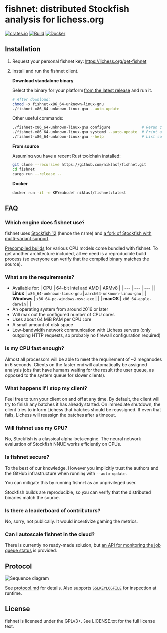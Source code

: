 fishnet: distributed Stockfish analysis for lichess.org
=======================================================

[![crates.io](https://img.shields.io/crates/v/fishnet.svg)](https://crates.io/crates/fishnet)
[![Build](https://github.com/niklasf/fishnet/workflows/Build/badge.svg)](https://github.com/niklasf/fishnet/actions?query=workflow%3ABuild)
[![Docker](https://img.shields.io/docker/cloud/build/niklasf/fishnet)](https://hub.docker.com/r/niklasf/fishnet)

Installation
------------

1. Request your personal fishnet key: https://lichess.org/get-fishnet

2. Install and run the fishnet client.

   **Download standalone binary**

   Select the binary for your platform
   [from the latest release](https://github.com/niklasf/fishnet/releases)
   and run it.

   ```sh
   # After download:
   chmod +x fishnet-x86_64-unknown-linux-gnu
   ./fishnet-x86_64-unknown-linux-gnu --auto-update
   ```

   Other useful commands:

   ```sh
   ./fishnet-x86_64-unknown-linux-gnu configure              # Rerun config dialog
   ./fishnet-x86_64-unknown-linux-gnu systemd --auto-update  # Print a .service file
   ./fishnet-x86_64-unknown-linux-gnu --help                 # List commands and options
   ```

   **From source**

   Assuming you have [a recent Rust toolchain](https://rustup.rs/) installed:

   ```sh
   git clone --recursive https://github.com/niklasf/fishnet.git
   cd fishnet
   cargo run --release --
   ```

   **Docker**

   ```sh
   docker run -it -e KEY=abcdef niklasf/fishnet:latest
   ```

FAQ
---

### Which engine does fishnet use?

fishnet uses [Stockfish 12](https://github.com/official-stockfish/Stockfish)
(hence the name) and [a fork of Stockfish with multi-variant support](https://github.com/ddugovic/Stockfish).

[Precompiled builds](https://github.com/niklasf/fishnet-assets)
for various CPU models come bundled with fishnet. To get another architecture
included, all we need is a reproducible build process (so everyone can verify
that the compiled binary matches the source).

### What are the requirements?

* Available for:
  | CPU | 64-bit Intel and AMD | ARMv8 |
  | --- | --- | --- |
  | **Linux** | `x86_64-unknown-linux-gnu` | `aarch64-unknown-linux-gnu` |
  | **Windows** | `x86_64-pc-windows-msvc.exe` | |
  | **macOS** | `x86_64-apple-darwin` | |
* An operating system from around 2016 or later
* Will max out the configured number of CPU cores
* Uses about 64 MiB RAM per CPU core
* A small amount of disk space
* Low-bandwidth network communication with Lichess servers
  (only outgoing HTTP requests, so probably no firewall configuration
  required)

### Is my CPU fast enough?

Almost all processors will be able to meet the requirement of ~2 meganodes in
6 seconds. Clients on the faster end will automatically be assigned
analysis jobs that have humans waiting for the result (the user queue, as
opposed to the system queue for slower clients).

### What happens if I stop my client?

Feel free to turn your client on and off at any time. By default, the client
will try to finish any batches it has already started. On immediate shutdown,
the client tries to inform Lichess that batches should be reassigned.
If even that fails, Lichess will reassign the batches after a timeout.

### Will fishnet use my GPU?

No, Stockfish is a classical alpha-beta engine. The neural network evaluation
of Stockfish NNUE works efficiently on CPUs.

### Is fishnet secure?

To the best of our knowledge. However you implicitly trust the authors and the
GitHub infrastructure when running with `--auto-update`.

You can mitigate this by running fishnet as an unprivileged user.

Stockfish builds are reproducible, so you can verify
that the distributed binaries match the source.

### Is there a leaderboard of contributors?

No, sorry, not publically. It would incentivize gaming the metrics.

### Can I autoscale fishnet in the cloud?

There is currently no ready-made solution, but
[an API for monitoring the job queue status](https://github.com/niklasf/fishnet/blob/master/doc/protocol.md#status)
is provided.

Protocol
--------

![Sequence diagram](https://raw.githubusercontent.com/niklasf/fishnet/master/doc/sequence-diagram.png)

See [protocol.md](https://github.com/niklasf/fishnet/blob/master/doc/protocol.md) for details.
Also supports [`SSLKEYLOGFILE`](https://developer.mozilla.org/en-US/docs/Mozilla/Projects/NSS/Key_Log_Format) for inspection at runtime.

License
-------

fishnet is licensed under the GPLv3+. See LICENSE.txt for the full
license text.
